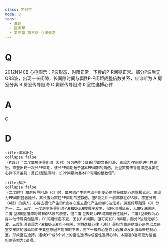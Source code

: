 ```yaml
---
class: 内科学
mode: B
tags:
  - 真题
  - 医考帮
  - 第三篇-第三章-心律失常
---
```


# Q
2012N140B 心电图示：P波形态、时限正常，下传的P-R间期正常。部分P波后无QRS波，出现一长间隙，长间隙时间与窦性P-P间距成整倍数关系，应诊断为
A.房室分离
B.房室传导阻滞
C.窦房传导阻滞
D.室性逸搏心律

# A
C
# D
```ad-note
title:课本出处
collapse:false
（P183）“二度窦房传导阻滞（C对）分为两型：莫氏Ⅰ型即文氏阻滞，表现为PP间期进行性缩短，直至出现一次长PP间期，该长PP间期短于基本PP间期的两倍，此型窦房传导阻滞应与窦性心律不齐鉴别；莫氏Ⅱ型阻滞时，长PP间期为基本PP间期的整数倍”。
```

```ad-summary
title:解析
collapse:false
（二度Ⅱ型）窦房传导阻滞（C）时，窦房结产生的冲动不能使心房除极或使心房除极延迟，表现为PP间期显著延长，其长度为窦性PP间期的整数倍，但P波之后一般都存在QRS波。房室分离（A错）的病人，心房去极化产生的P波与心室去极化产生的QRS波无关。房室传导阻滞（B）分为一、二、三度，一度房室传导阻滞P波和QRS波按顺序发生，仅PR间期延长，无QRS波脱落。二度Ⅰ型和Ⅱ型阻滞均可有QRS波的脱落，但二度Ⅰ型表现为PR间期进行性延长，二度Ⅱ型表现为心房冲动传导突然阻滞，PR间期恒定不变，无长P-P间期，但可见长R-R间期，部分P波后无QRS波。三度阻滞表现为P波和QRS波互不相关。室性逸搏心律（D错）是指当窦房结或心房内以及房室交接区的激动均由于某些原因不能按时下传，则下一级的心室作为起搏点发出激动来控制心室，形成室性逸搏，连续3个或3个以上的室性逸搏构成室性逸搏心律。本题选B选项更为恰当，但原答案为C选项。
```

